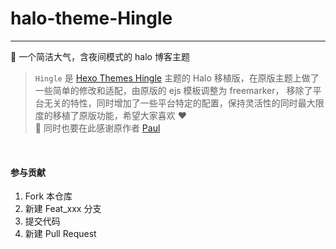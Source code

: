 # halo-theme-Hingle
---
🎈 一个简洁大气，含夜间模式的 halo 博客主题

> `Hingle` 是 [Hexo Themes Hingle](https://github.com/Dreamer-Paul/Hingle) 主题的 Halo 移植版，在原版主题上做了一些简单的修改和适配，由原版的 ejs 模板调整为 freemarker， 移除了平台无关的特性，同时增加了一些平台特定的配置，保持灵活性的同时最大限度的移植了原版功能，希望大家喜欢 ❤️ <br>
> 🌸 同时也要在此感谢原作者 [Paul](https://github.com/Dreamer-Paul)
<br>

#### 参与贡献

1.  Fork 本仓库
2.  新建 Feat_xxx 分支
3.  提交代码
4.  新建 Pull Request